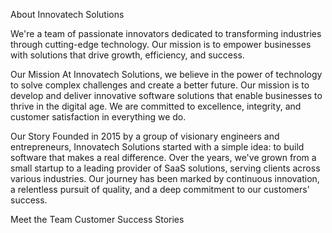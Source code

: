 About Innovatech Solutions

We're a team of passionate innovators dedicated to transforming industries through cutting-edge technology. Our mission is to empower businesses with solutions that drive growth, efficiency, and success.

Our Mission
At Innovatech Solutions, we believe in the power of technology to solve complex challenges and create a better future. Our mission is to develop and deliver innovative software solutions that enable businesses to thrive in the digital age. We are committed to excellence, integrity, and customer satisfaction in everything we do.

Our Story
Founded in 2015 by a group of visionary engineers and entrepreneurs, Innovatech Solutions started with a simple idea: to build software that makes a real difference. Over the years, we've grown from a small startup to a leading provider of SaaS solutions, serving clients across various industries. Our journey has been marked by continuous innovation, a relentless pursuit of quality, and a deep commitment to our customers' success.

Meet the Team
Customer Success Stories
